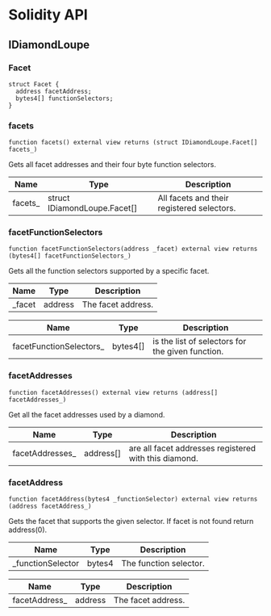 # Solidity API

## IDiamondLoupe

### Facet

```solidity
struct Facet {
  address facetAddress;
  bytes4[] functionSelectors;
}
```

### facets

```solidity
function facets() external view returns (struct IDiamondLoupe.Facet[] facets_)
```

Gets all facet addresses and their four byte function selectors.

| Name | Type | Description |
| ---- | ---- | ----------- |
| facets_ | struct IDiamondLoupe.Facet[] | All facets and their registered selectors. |

### facetFunctionSelectors

```solidity
function facetFunctionSelectors(address _facet) external view returns (bytes4[] facetFunctionSelectors_)
```

Gets all the function selectors supported by a specific facet.

| Name | Type | Description |
| ---- | ---- | ----------- |
| _facet | address | The facet address. |

| Name | Type | Description |
| ---- | ---- | ----------- |
| facetFunctionSelectors_ | bytes4[] | is the list of selectors for the given function. |

### facetAddresses

```solidity
function facetAddresses() external view returns (address[] facetAddresses_)
```

Get all the facet addresses used by a diamond.

| Name | Type | Description |
| ---- | ---- | ----------- |
| facetAddresses_ | address[] | are all facet addresses registered with this diamond. |

### facetAddress

```solidity
function facetAddress(bytes4 _functionSelector) external view returns (address facetAddress_)
```

Gets the facet that supports the given selector.
If facet is not found return address(0).

| Name | Type | Description |
| ---- | ---- | ----------- |
| _functionSelector | bytes4 | The function selector. |

| Name | Type | Description |
| ---- | ---- | ----------- |
| facetAddress_ | address | The facet address. |


